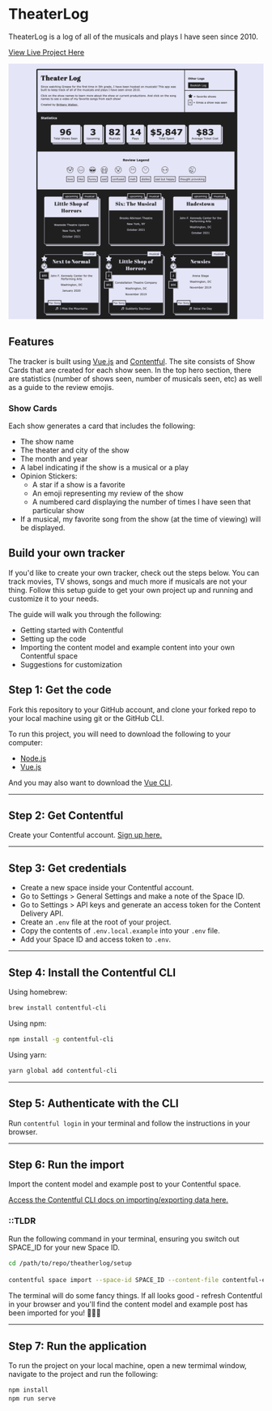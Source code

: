 # TheaterLog

TheaterLog is a log of all of the musicals and plays I have seen since 2010. 

[View Live Project Here](https://theaterlog.com)

![TheaterLog Screenshots](readme/theaterlog-screenshot.png?raw=true "TheaterLog Screenshots")

## Features
The tracker is built using [Vue.js](https://vuejs.org/) and [Contentful](https://www.contentful.com). The site consists of Show Cards that are created for each show seen. In the top hero section, there are statistics (number of shows seen, number of musicals seen, etc) as well as a guide to the review emojis.

### Show Cards
Each show generates a card that includes the following:
- The show name 
- The theater and city of the show
- The month and year
- A label indicating if the show is a musical or a play
- Opinion Stickers:
  - A star if a show is a favorite
  - An emoji representing my review of the show
  - A numbered card displaying the number of times I have seen that particular show
- If a musical, my favorite song from the show (at the time of viewing) will be displayed. 

## Build your own tracker
If you'd like to create your own tracker, check out the steps below. You can track movies, TV shows, songs and much more if musicals are not your thing. Follow this setup guide to get your own project up and running and customize it to your needs.

The guide will walk you through the following:
* Getting started with Contentful
* Setting up the code
* Importing the content model and example content into your own Contentful space
* Suggestions for customization

## Step 1: Get the code

Fork this repository to your GitHub account, and clone your forked repo to your local machine using git or the GitHub CLI.

To run this project, you will need to download the following to your computer:

* [Node.js](https://nodejs.org/en/)
* [Vue.js](https://vuejs.org/v2/guide/installation.html#NPM)

And you may also want to download the [Vue CLI](https://cli.vuejs.org/#getting-started).

---

## Step 2: Get Contentful

Create your Contentful account.
[Sign up here.](https://www.contentful.com/sign-up/)

---

## Step 3: Get credentials

- Create a new space inside your Contentful account.
- Go to Settings > General Settings and make a note of the Space ID.
- Go to Settings > API keys and generate an access token for the Content Delivery API.
- Create an `.env` file at the root of your project.
- Copy the contents of `.env.local.example` into your `.env` file.
- Add your Space ID and access token to `.env`.

---

## Step 4: Install the Contentful CLI

Using homebrew:

```bash
brew install contentful-cli
```

Using npm:

```bash
npm install -g contentful-cli
```

Using yarn:

```bash
yarn global add contentful-cli
```

---

## Step 5: Authenticate with the CLI

Run `contentful login` in your terminal and follow the instructions in your browser.

---

## Step 6: Run the import

Import the content model and example post to your Contentful space.

[Access the Contentful CLI docs on importing/exporting data here.](https://www.contentful.com/developers/docs/tutorials/cli/import-and-export/)

### ::TLDR

Run the following command in your terminal, ensuring you switch out SPACE_ID for your new Space ID.

```bash
cd /path/to/repo/theatherlog/setup

contentful space import --space-id SPACE_ID --content-file contentful-export.json
```

The terminal will do some fancy things. If all looks good - refresh Contentful in your browser and you'll find the content model and example post has been imported for you! 🎉🎉🎉

---

## Step 7: Run the application

To run the project on your local machine, open a new termimal window, navigate to the project and run the following:

```bash
npm install
npm run serve
```

